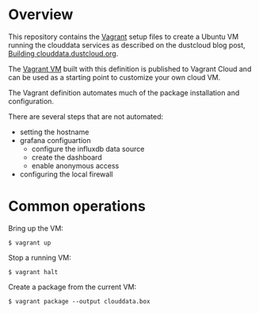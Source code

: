 # Overview

This repository contains the [Vagrant](https://www.vagrantup.com/) setup files to create a Ubuntu VM running the clouddata services as described on the dustcloud blog post, [Building clouddata.dustcloud.org](https://dustcloud.atlassian.net/wiki/display/ALLDOC/2016/06/02/Building+clouddata.dustcloud.org).

The [Vagrant VM](https://atlas.hashicorp.com/dbacher-linear/boxes/dust-clouddata) built with this definition is published to Vagrant Cloud and can be used as a starting point to customize your own cloud VM. 

The Vagrant definition automates much of the package installation and configuration.

There are several steps that are not automated:

- setting the hostname
- grafana configuartion
  - configure the influxdb data source
  - create the dashboard
  - enable anonymous access
- configuring the local firewall


# Common operations

Bring up the VM:

    $ vagrant up

Stop a running VM:

    $ vagrant halt

Create a package from the current VM:

    $ vagrant package --output clouddata.box
